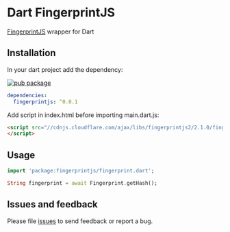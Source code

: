 # Dart FingerprintJS

[FingerprintJS](https://github.com/Valve/fingerprintjs2) wrapper for Dart

## Installation
In your dart project add the dependency:

[![pub package](https://img.shields.io/pub/v/fingerprintjs.svg)](https://pub.dartlang.org/packages/fingerprintjs)

```yaml
dependencies:
  fingerprintjs: ^0.0.1
```

Add script in index.html before importing main.dart.js:
```html
<script src="//cdnjs.cloudflare.com/ajax/libs/fingerprintjs2/2.1.0/fingerprint2.min.js"></script>
</script>
```


## Usage
```dart
import 'package:fingerprintjs/fingerprint.dart';

String fingerprint = await Fingerprint.getHash();

```

## Issues and feedback

Please file [issues](https://github.com/samihaddad/dart-fingerprintjs/issues/new) to send feedback or report a bug.